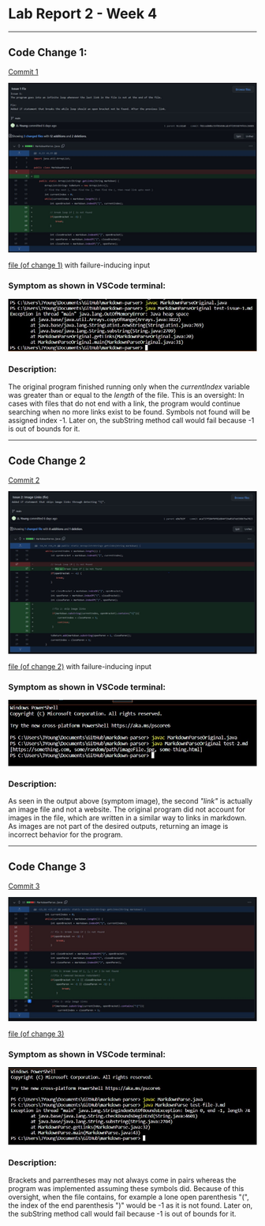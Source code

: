 # Lab Report 2 - Week 4
---
## Code Change 1: 

[Commit 1](https://github.com/JL-Young/markdown-parser/commit/f82ced60bc55f85450cab3ff2955879f63c26885)

![change-1](lab-report-2/markdown-parser_change-1-code.jpg)

[file (of change 1)](https://jl-young.github.io/cse15l-lab-reports/lab-report-2/test-issue-1.md) with failure-inducing input

### Symptom as shown in VSCode terminal:

![change-1-symptom](lab-report-2/markdown-parser_change-1_symptom.jpg)

### Description:

The original program finished running only when the _currentIndex_ variable was greater than or equal to the _length_ of the file. This is an oversight: In cases with files that do not end with a link, the program would continue searching when no more links exist to be found. Symbols not found will be assigned index -1. Later on, the subString method call would fail because -1 is out of bounds for it.

---

## Code Change 2

[Commit 2](https://github.com/JL-Young/markdown-parser/commit/ace737f584f6f02d844f39a05d7eb598b7ba7023)

![change-2](lab-report-2/markdown-parser_change-2-code.jpg)

[file (of change 2)](lab-report-2/test-2.md) with failure-inducing input

### Symptom as shown in VSCode terminal:

![change-2-symptom](lab-report-2/markdown-parser_change-2_symptom.jpg)

### Description:
As seen in the output above (symptom image), the second _"link"_ is actually an image file and not a website. The original program did not account for images in the file, which are written in a similar way to links in markdown. As images are not part of the desired outputs, returning an image is incorrect behavior for the program.

---

## Code Change 3
[Commit 3]()

![change-3](lab-report-2/markdown-parser_change-3-code.jpg)

[file (of change 3)](lab-report-2/test-file-3.md)

### Symptom as shown in VSCode terminal:

![change-3-symptom](lab-report-2/markdown-parser_change-3_symptom.jpg)

### Description:
Brackets and parrentheses may not always come in pairs whereas the program was implemented assuming these symbols did. Because of this oversight, when the file contains, for example a lone open parenthesis "(", the index of the end parenthesis ")" would be -1 as it is not found. Later on, the subString method call would fail because -1 is out of bounds for it.